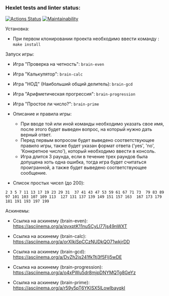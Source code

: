 ### Hexlet tests and linter status:
[![Actions Status](https://github.com/gign5i/frontend-project-44/actions/workflows/hexlet-check.yml/badge.svg)](https://github.com/gign5i/frontend-project-44/actions)
[![Maintainability](https://api.codeclimate.com/v1/badges/07287f2cff71e8e0ecf0/maintainability)](https://codeclimate.com/github/gign5i/frontend-project-44/maintainability)

Установка:
- При первом клонировании проекта необходимо ввести команду :
  `make install`

Запуск игры:
- Игра "Проверка на четность":
  `brain-even`
- Игра "Калькулятор":
  `brain-calc`
- Игра "НОД" (Наибольший общий делитель):
  `brain-gcd`
- Игра "Арифметическая прогрессия":
  `brain-progression`
- Игра "Простое ли число?":
  `brain-prime`

- Описание и правила игры:

  - При вводе той или иной команды необходимо указать свое имя, после этого будет выведен вопрос, на который нужно дать верный ответ.
  - Перед первым вопросом будет выведено соответствующее правило игры, также будет указан формат ответа ('yes', 'no', 'Конкретное число'), который необходимо ввести в консоль.
  - Игра длится 3 раунда, если в течение трех раундов была допущена хоть одна ошибка, тогда игра будет считаться проигранной, а также будет выведено соответствующее сообщение.

- Список простых чисел (до 200):

`2 3 5 7 11 13 17 19 23 29 31 
37 41 43 47 53 59 61 67 71 73 
79 83 89 97 101 103 107 109 113 
127 131 137 139 149 151 157 163 
167 173 179 181 191 193 197 199`


Аскинемы:

- Ссылка на аскинему (brain-even): https://asciinema.org/a/qvxptK11nuSCyLl77js49nWXT

- Ссылка на аскинему (brain-calc): https://asciinema.org/a/orXIkiSpCCzNUDkQO71wkjrDD

- Ссылка на аскинему (brain-gcd):  https://asciinema.org/a/DvZh2js241fkTtj3f5FIj5wDE

- Ссылка на аскинему (brain-progression): https://asciinema.org/a/o4xPWu5dr8mjpDNYMQTg8GeYz

- Ссылка на аскинему (brain-prime): https://asciinema.org/a/r59y5pT6YKISX5lLowIbayqkI
